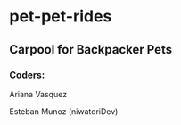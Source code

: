 # pet-pet-rides
<h2>Carpool for Backpacker Pets</h2>

<h3>Coders:</h3>
<p>Ariana Vasquez</p>
<p>Esteban Munoz (niwatoriDev)</p>
